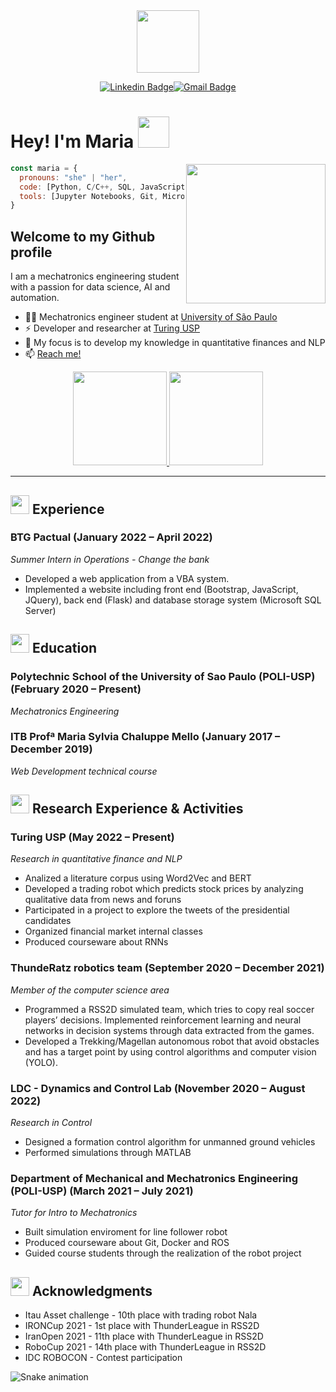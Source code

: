 <div id="header" align="center">
  <img src="https://media.giphy.com/media/M4NykXxUE0HAcK7UJ6/giphy.gif" width="100"/>

[![Linkedin Badge](https://img.shields.io/badge/-LinkedIn-0e76a8?style=for-the-badge&logo=Linkedin&logoColor=white)](https://www.linkedin.com/in/maria-fernanda-fernandes-rezende-3169b31b5/)[![Gmail Badge](https://img.shields.io/badge/Gmail-D14836?style=for-the-badge&logo=gmail&logoColor=white)](mailto:mariarezende1313@gmail.com) 

</div>



# Hey! I'm  Maria <img src="https://media.giphy.com/media/mGcNjsfWAjY5AEZNw6/giphy.gif" width="50"></h2>

<img src="https://64.media.tumblr.com/13aa123e368277e924204a590761b3e8/536639de1dd7db8e-91/s500x750/4792869c8a3d779a738d08348e8188f2cf83d2f1.gifv" align='right' width='223x'>


```javascript
const maria = {
  pronouns: "she" | "her",
  code: [Python, C/C++, SQL, JavaScript, HTML/CSS, R, MATLAB, VBA, PHP],
  tools: [Jupyter Notebooks, Git, Microsoft Office, Power BI, Docker]
}
```

## Welcome to my Github profile

I am a mechatronics engineering student with a passion for data science, AI and automation. 


- :woman_student: Mechatronics engineer student at <a href='https://www5.usp.br/'>University of São Paulo</a>
- :zap: Developer and researcher at <a href='https://www.instagram.com/turing.usp/?hl=pt'>Turing USP</a>
- :telescope: My focus is to develop my knowledge in quantitative finances and NLP
- :mailbox: <a href='mailto:mariarezende1313@gmail.com'>Reach me!</a>
  





<div display='inline'  align='center'>
<a href="https://github.com/mariarezende07">
<img height="150em" src="https://github-readme-stats.vercel.app/api?username=mariarezende07&show_icons=true&theme=dracula&include_all_commits=true&count_private=true"/>
</a><a href="https://github.com/mariarezende07">
<img height="150em" src='https://streak-stats.demolab.com?user=mariarezende07&theme=dracula'>
</a>
</div>

-----
## <img src="https://media.giphy.com/media/QTfX9Ejfra3ZmNxh6B/giphy.gif" width="30"> Experience
### **BTG Pactual (January 2022 – April 2022)**
*Summer Intern in Operations - Change the bank*

- Developed a web application from a VBA system.
- Implemented a website including front end (Bootstrap, JavaScript, JQuery), back end (Flask) and database storage
system (Microsoft SQL Server)


## <img src="https://media.giphy.com/media/MB75OzWrpUMOWfBHg0/giphy.gif" width="30"> Education

### **Polytechnic School of the University of Sao Paulo (POLI-USP) (February 2020 – Present)**
*Mechatronics Engineering*


### **ITB Profª Maria Sylvia Chaluppe Mello (January 2017 – December 2019)**

*Web Development technical course*

## <img src="https://media.giphy.com/media/g01P1Z9IjHtsf5TjQm/giphy.gif" width="30"> Research Experience & Activities

### **Turing USP (May 2022 – Present)**
*Research in quantitative finance and NLP*

- Analized a literature corpus using Word2Vec and BERT
- Developed a trading robot which predicts stock prices by analyzing qualitative data from news and foruns
- Participated in a project to explore the tweets of the presidential candidates
- Organized financial market internal classes
- Produced courseware about RNNs

### **ThundeRatz robotics team (September 2020 – December 2021)**
*Member of the computer science area*

- Programmed a RSS2D simulated team, which tries to copy real soccer players’ decisions. Implemented reinforcement
learning and neural networks in decision systems through data extracted from the games.
- Developed a Trekking/Magellan autonomous robot that avoid obstacles and has a target point by using control
algorithms and computer vision (YOLO).

### **LDC - Dynamics and Control Lab (November 2020 – August 2022)**
*Research in Control*

- Designed a formation control algorithm for unmanned ground vehicles
- Performed simulations through MATLAB

### **Department of Mechanical and Mechatronics Engineering (POLI-USP) (March 2021 – July 2021)**
*Tutor for Intro to Mechatronics*

- Built simulation enviroment for line follower robot
- Produced courseware about Git, Docker and ROS
- Guided course students through the realization of the robot project

##  <img src="https://media.giphy.com/media/dxIWYNNVCxFXdP76XE/giphy.gif" width="30"> Acknowledgments

- Itau Asset challenge - 10th place with trading robot Nala
- IRONCup 2021 - 1st place with ThunderLeague in RSS2D
- IranOpen 2021 - 11th place with ThunderLeague in RSS2D
- RoboCup 2021 - 14th place with ThunderLeague in RSS2D
- IDC  ROBOCON - 
Contest participation



![Snake animation](https://github.com/mariarezende07/mariarezende07/blob/output/github-contribution-grid-snake.svg)
